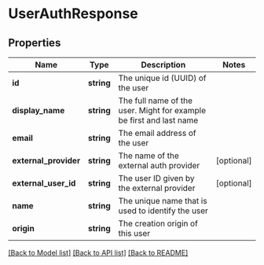 # UserAuthResponse

## Properties
Name | Type | Description | Notes
------------ | ------------- | ------------- | -------------
**id** | **string** | The unique id (UUID) of the user | 
**display_name** | **string** | The full name of the user. Might for example be first and last name | 
**email** | **string** | The email address of the user | 
**external_provider** | **string** | The name of the external auth provider | [optional] 
**external_user_id** | **string** | The user ID given by the external provider | [optional] 
**name** | **string** | The unique name that is used to identify the user | 
**origin** | **string** | The creation origin of this user | 

[[Back to Model list]](../README.md#documentation-for-models) [[Back to API list]](../README.md#documentation-for-api-endpoints) [[Back to README]](../README.md)


